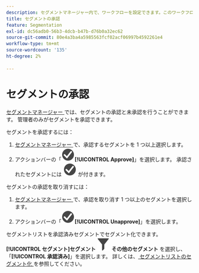 ```yaml
---
description: セグメントマネージャー内で、ワークフローを設定できます。このワークフローには、様々なアプリケーションレベル、特定の部門またはグループのセグメントを承認する処理、レポートポリシーと一致する処理が含まれます。
title: セグメントの承認
feature: Segmentation
exl-id: dc56adb0-56b3-4dcb-b47b-d76b0a32ec62
source-git-commit: 80e4a3ba4a5985563fcf02acf06997b4592261e4
workflow-type: tm+mt
source-wordcount: '135'
ht-degree: 2%

---
```


# セグメントの承認

[ セグメントマネージャー ](seg-manage.md) では、セグメントの承認と未承認を行うことができます。 管理者のみがセグメントを承認できます。

セグメントを承認するには：

1. [ セグメントマネージャー ](seg-manage.md) で、承認するセグメントを 1 つ以上選択します。
1. アクションバーの「![CheckmarkCircle](/help/assets/icons/CheckmarkCircle.svg)**[!UICONTROL Approve]**」を選択します。 承認されたセグメントには ![CheckmarkCircle](/help/assets/icons/CheckmarkCircle.svg) が付きます。

セグメントの承認を取り消すには：

1. [ セグメントマネージャー ](seg-manage.md) で、承認を取り消す 1 つ以上のセグメントを選択します。
1. アクションバーの「![CheckmarkCircle](/help/assets/icons/CheckmarkCircle.svg)**[!UICONTROL Unapprove]**」を選択します。


セグメントリストを承認済みセグメントでセグメント化できます。 **[!UICONTROL セグメント]**&#x200B;**セグメント ![ パネルから ](/help/assets/icons/Filter.svg) その他のセグメント** を選択し、「**[!UICONTROL 承認済み]**」を選択します。 詳しくは、[ セグメントリストのセグメント化 ](t-seg-filter.md) を参照してください。
